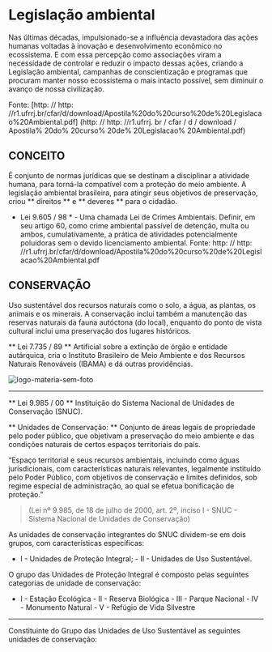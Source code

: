 # Legislação ambiental

Nas últimas décadas, impulsionado-se a influência devastadora das ações humanas voltadas à inovação e desenvolvimento econômico no ecossistema. E com essa percepção como associações viram a necessidade de controlar e reduzir o impacto dessas ações, criando a Legislação ambiental, campanhas de conscientização e programas que procuram manter nosso ecossistema o mais intacto possível, sem diminuir o avanço de nossa civilização.

Fonte: [http: // http: //r1.ufrrj.br/cfar/d/download/Apostila%20do%20curso%20de%20Legislacao%20Ambiental.pdf] (http: // http: //r1.ufrrj. br / cfar / d / download / Apostila% 20do% 20curso% 20de% 20Legislacao% 20Ambiental.pdf) 

##  CONCEITO

É conjunto de normas jurídicas que se destinam a disciplinar a atividade humana, para torná-la compatível com a proteção do meio ambiente. A legislação ambiental brasileira, para atingir seus objetivos de preservação, criou ** direitos ** e ** deveres ** para o cidadão.

* Lei 9.605 / 98 * - Uma chamada Lei de Crimes Ambientais. Definir, em seu artigo 60, como crime ambiental passível de detenção, multa ou ambos, cumulativamente, a prática de atividades potencialmente poluidoras sem o devido licenciamento ambiental. Fonte: http: // http: //r1.ufrrj.br/cfar/d/download/Apostila%20do%20curso%20de%20Legislacao%20Ambiental.pdf




## CONSERVAÇÃO

Uso sustentável dos recursos naturais como o solo, a água, as plantas, os animais e os minerais. A conservação inclui também a manutenção das reservas naturais da fauna autóctona (do local), enquanto do ponto de vista cultural inclui uma preservação dos lugares históricos.



** Lei 7.735 / 89 ** Artificial sobre a extinção de órgão e entidade autárquica, cria o Instituto Brasileiro de Meio Ambiente e dos Recursos Naturais Renováveis ​​(IBAMA) e dá outras providências.



<img src = " https://i.ibb.co/5sGH2Sr/logo-materia-sem-foto.png " alt = "logo-materia-sem-foto" border = "0">

------------



** Lei 9.985 / 00 ** Instituição do Sistema Nacional de Unidades de Conservação (SNUC).


** Unidades de Conservação: ** Conjunto de áreas legais de propriedade pelo poder público, que objetivam a preservação do meio ambiente e das condições naturais de certos espaços territoriais do país.



“Espaço territorial e seus recursos ambientais, incluindo como águas jurisdicionais, com características naturais relevantes, legalmente instituído pelo Poder Público, com objetivos de conservação e limites definidos, sob regime especial de administração, ao qual se efetua bonificação de proteção.”

> (Lei nº 9.985, de 18 de julho de 2000, art. 2º, inciso I - SNUC - Sistema Nacional de Unidades de Conservação)

As unidades de conservação integrantes do SNUC dividem-se em dois grupos, com características específicas:

- I - Unidades de Proteção Integral; - II - Unidades de Uso Sustentável.


O grupo das Unidades de Proteção Integral é composto pelas seguintes categorias de unidade de conservação:

- I - Estação Ecológica - II - Reserva Biológica - III - Parque Nacional - IV - Monumento Natural - V - Refúgio de Vida Silvestre





------------

Constituinte do Grupo das Unidades de Uso Sustentável as seguintes unidades de conservação:







<!--stackedit_data:
eyJoaXN0b3J5IjpbMjEwNTkzNzQ4XX0=
-->